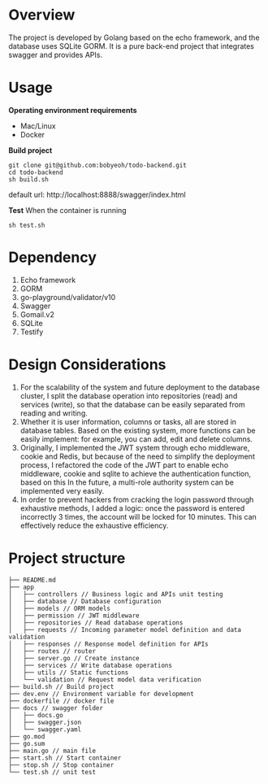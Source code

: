 # Overview

The project is developed by Golang based on the echo framework, and the database uses SQLite GORM. It is a pure back-end project that integrates swagger and provides APIs.

# Usage
**Operating environment requirements**
 - Mac/Linux
 - Docker

**Build project**

    git clone git@github.com:bobyeoh/todo-backend.git
    cd todo-backend
    sh build.sh
    
default url: http://localhost:8888/swagger/index.html

**Test**
When the container is running

    sh test.sh

# Dependency

 1. Echo framework
 2. GORM
 3. go-playground/validator/v10
 4. Swagger
 5. Gomail.v2
 6. SQLite
 7. Testify

# Design Considerations

 1. For the scalability of the system and future deployment to the database cluster, I split the database operation into repositories (read) and services (write), so that the database can be easily separated from reading and writing.
 2. Whether it is user information, columns or tasks, all are stored in database tables. Based on the existing system, more functions can be easily implement: for example, you can add, edit and delete columns.
 3. Originally, I implemented the JWT system through echo middleware, cookie and Redis, but because of the need to simplify the deployment process, I refactored the code of the JWT part to enable echo middleware, cookie and sqlite to achieve the authentication function, based on this In the future, a multi-role authority system can be implemented very easily.
 4. In order to prevent hackers from cracking the login password through exhaustive methods, I added a logic: once the password is entered incorrectly 3 times, the account will be locked for 10 minutes. This can effectively reduce the exhaustive efficiency.
 
# Project structure

    ├── README.md
	├── app
	│   ├── controllers // Business logic and APIs unit testing
	│   ├── database // Database configuration
	│   ├── models // ORM models
	│   ├── permission // JWT middleware
	│   ├── repositories // Read database operations
	│   ├── requests // Incoming parameter model definition and data validation
	│   ├── responses // Response model definition for APIs
	│   ├── routes // router
	│   ├── server.go // Create instance
	│   ├── services // Write database operations
	│   ├── utils // Static functions
	│   └── validation // Request model data verification
	├── build.sh // Build project
	├── dev.env // Environment variable for development
	├── dockerfile // docker file
	├── docs // swagger folder
	│   ├── docs.go
	│   ├── swagger.json
	│   └── swagger.yaml
	├── go.mod
	├── go.sum
	├── main.go // main file
	├── start.sh // Start container
	├── stop.sh // Stop container
	└── test.sh // unit test

